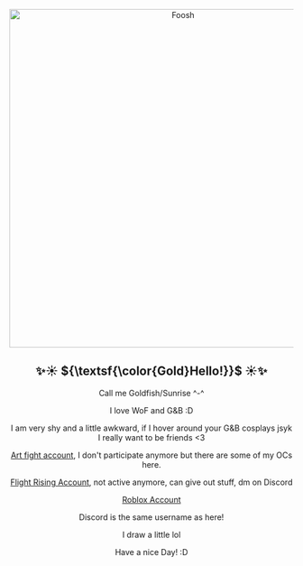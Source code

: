 <p align="center">
<img width="600" src="https://images.pexels.com/photos/2131828/pexels-photo-2131828.jpeg?auto=compress&cs=tinysrgb&w=1260&h=750&dpr=1" alt="Foosh">
</p>
<div style="position: relative; text-align: center;">
<h2 align="center"> 
✨☀️ ${\textsf{\color{Gold}Hello!}}$ ☀️✨
</h2> 

<div align="center">
  
Call me Goldfish/Sunrise ^-^

I love WoF and G&B :D

I am very shy and a little awkward, if I hover around your G&B cosplays jsyk I really want to be friends <3

[Art fight account](https://artfight.net/~BlackGoldfishes), I don't participate anymore but there are some of my OCs here.

[Flight Rising Account](https://flightrising.com/main.php?p=view&tab=friends&id=537764), not active anymore, can give out stuff, dm on Discord

[Roblox Account](https://www.roblox.com/users/2882912292/profile)

Discord is the same username as here!

I draw a little lol

Have a nice Day! :D

</div>
